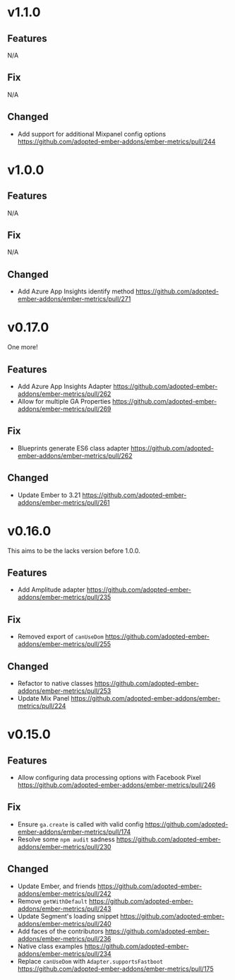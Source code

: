 # v1.1.0

## Features

N/A

## Fix

N/A

## Changed

- Add support for additional Mixpanel config options
  https://github.com/adopted-ember-addons/ember-metrics/pull/244

# v1.0.0

## Features

N/A

## Fix

N/A

## Changed

- Add Azure App Insights identify method
  https://github.com/adopted-ember-addons/ember-metrics/pull/271

# v0.17.0

One more!

## Features

- Add Azure App Insights Adapter
  https://github.com/adopted-ember-addons/ember-metrics/pull/262
- Allow for multiple GA Properties
  https://github.com/adopted-ember-addons/ember-metrics/pull/269

## Fix

- Blueprints generate ES6 class adapter
  https://github.com/adopted-ember-addons/ember-metrics/pull/262

## Changed

- Update Ember to 3.21
  https://github.com/adopted-ember-addons/ember-metrics/pull/261

# v0.16.0

This aims to be the lacks version before 1.0.0.

## Features

- Add Amplitude adapter
  https://github.com/adopted-ember-addons/ember-metrics/pull/235

## Fix

- Removed export of `canUseDom`
  https://github.com/adopted-ember-addons/ember-metrics/pull/255

## Changed

- Refactor to native classes
  https://github.com/adopted-ember-addons/ember-metrics/pull/253
- Update Mix Panel
  https://github.com/adopted-ember-addons/ember-metrics/pull/224

# v0.15.0

## Features

- Allow configuring data processing options with Facebook Pixel
  https://github.com/adopted-ember-addons/ember-metrics/pull/246

## Fix

- Ensure `ga.create` is called with valid config
  https://github.com/adopted-ember-addons/ember-metrics/pull/174
- Resolve some `npm audit` sadness
  https://github.com/adopted-ember-addons/ember-metrics/pull/230

## Changed

- Update Ember, and friends
  https://github.com/adopted-ember-addons/ember-metrics/pull/242
- Remove `getWithDefault`
  https://github.com/adopted-ember-addons/ember-metrics/pull/243
- Update Segment's loading snippet
  https://github.com/adopted-ember-addons/ember-metrics/pull/240
- Add faces of the contributors
  https://github.com/adopted-ember-addons/ember-metrics/pull/236
- Native class examples
  https://github.com/adopted-ember-addons/ember-metrics/pull/234
- Replace `canUseDom` with `Adapter.supportsFastboot`
  https://github.com/adopted-ember-addons/ember-metrics/pull/175
